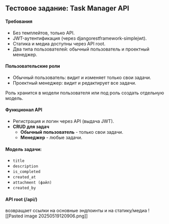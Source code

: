 ## Тестовое задание: Task Manager API
#### Требования
- Без темплейтов, только API.
- JWT-аутентификация (через djangorestframework-simplejwt).
- Статика и медиа доступны через API root.
- Два типа пользователей: обычный пользователь и проектный менеджер.

#### Пользовательские роли
- Обычный пользователь: видит и изменяет только свои задачи.
- Проектный менеджер: видит и редактирует все задачи.

Роль хранится в модели пользователя или под роль создать отдельную модель. 

#### Функционал API
- Регистрация и логин через API (выдача JWT).
- **CRUD для задач**
	- **Обычный пользователь** - только свои задачи.
	- **Менеджер** - любые задачи.

#### Модель задачи:
- `title`
- `description`
- `is_completed`
- `created_at`
- `attachment (файл)`
- `created_by`
 
#### API root (/api/)
возвращает ссылки на основные эндпоинты и на статику/медиа
![[Pasted image 20250519120906.png]]